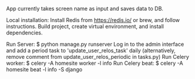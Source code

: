 App currently takes screen name as input and saves data to DB.


Local installation:
Install Redis from https://redis.io/ or brew, and follow instructions.
Build project, create virtual environment, and install dependencies.

Run Server: $ python manage.py runserver
  Log in to the admin interface and add a period task to 'update_user_relos_task' daily (alternatively, remove comment from update_user_relos_periodic in tasks.py)
Run Celery worker: $ celery -A homesite worker -l info
Run Celery beat: $ celery -A homesite beat -l info -S django
